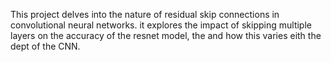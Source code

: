 This project delves into the nature of residual skip connections in convolutional neural networks. it explores the impact of skipping multiple layers on the accuracy of the resnet model, the and how this varies eith the dept of the CNN.
